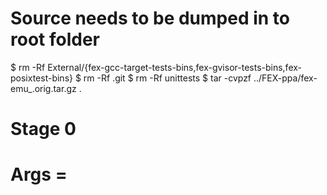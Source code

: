 # Source needs to be dumped in to root folder
$ rm -Rf External/{fex-gcc-target-tests-bins,fex-gvisor-tests-bins,fex-posixtest-bins}
$ rm -Rf .git
$ rm -Rf unittests
$ tar -cvpzf ../FEX-ppa/fex-emu_<MATCHING VERSION>.orig.tar.gz .

# Stage 0
# Args = <Script> <Stage> <Version> <Changelog file> <Source tar>
# Generates a change log from the passed in changelog file and copies it in to debian/changelog
# Wrapped by changelog_template
# Make sure to check debian/changelog after generating
./create_packages.py 0 2201 2201~3 TestChanges fex-emu_2201ubuntu4.orig.tar.gz

# Stage 1
# Generates all the target specific folder structures for building source packages
# Generates in to `gen_ppa` in cwd
./create_packages.py 1 2201 2201~3 TestChanges fex-emu_2201ubuntu4.orig.tar.gz

# Stage 2
# Walks all of the target specific debian trees and runs `debuild -S` over them cleanly
./create_packages.py 2 2201 2201~3 TestChanges fex-emu_2201ubuntu4.orig.tar.gz

# Stage 3
# Walks all of the created debian packages and uploads them directly to the fex-ppa with dput
# Hardcoded to ppa:fex-emu/fex
./create_packages.py 3 2201 2201~3 TestChanges fex-emu_2201ubuntu4.orig.tar.gz

# Setting up a pbuilder
## Only needs to be done once
This allows you to create a pbuilder to test building the package before uploading to PPA
$ sudo pbuilder create --distribution impish --architecture amd64 --basetgz /var/cache/pbuilder/impish-amd64-base.tgz
$ sudo pbuilder create --distribution focal --architecture amd64 --basetgz /var/cache/pbuilder/focal-amd64-base.tgz

# Perform the build
This will attempt building the package provided with the dsc file
Result will be in /var/cache/pbuilder/result/

$ sudo pbuilder build --distribution impish --architecture amd64 --basetgz /var/cache/pbuilder/impish-amd64-base.tgz ../fex-emu_2201.dsc
$ sudo pbuilder build --distribution focal --architecture amd64 --basetgz /var/cache/pbuilder/focal-amd64-base.tgz ../fex-emu_2201.dsc

# Cleanup
$ sudo rm /var/cache/pbuilder/impish-amd64-base.tgz
# After this step you will need to do the `Setting up a pbuilder` step again

# Uploading to launchpad ppa
dput ppa:fex-emu/fex ../fex-emu_2201_source.changes

# Common errors
## Unable to find `fex-emu_2201ubuntu4.orig.tar.gz` in upload or distribution.
- debuild -S would have printed some text about this
  - Working: dpkg-buildpackage: info: full upload (original source is included)
  - Non-working: dpkg-buildpackage: info: binary and diff upload (original source NOT included)

- Failure I found with this was changelog had multiple version back to back same versions

## Unable to find mandatory field 'Changed-By' in the changes file.
- Changes need to be indented by two spaces otherwise the change file is invalid.
- Ensure it is indented
